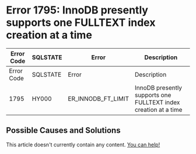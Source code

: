 
# Error 1795: InnoDB presently supports one FULLTEXT index creation at a time


| Error Code | SQLSTATE | Error | Description |
| --- | --- | --- | --- |
| Error Code | SQLSTATE | Error | Description |
| 1795 | HY000 | ER_INNODB_FT_LIMIT | InnoDB presently supports one FULLTEXT index creation at a time |




## Possible Causes and Solutions


This article doesn't currently contain any content. [You can help!](/en/writing-and-editing-knowledge-base-articles/)

